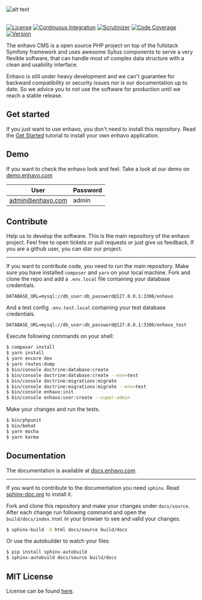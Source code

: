 ![alt text](assets/enhavo/images/enhavo.svg "enhavo")
<br/>
<br/>

[![License](https://img.shields.io/packagist/l/enhavo/enhavo.svg)](https://packagist.org/packages/enhavo/enhavo)
[![Continuous Integration](https://github.com/enhavo/enhavo/actions/workflows/ci.yml/badge.svg?branch=master)](https://github.com/enhavo/enhavo/actions/workflows/ci.yml)
[![Scrutinizer](https://scrutinizer-ci.com/g/enhavo/enhavo/badges/quality-score.png?b=master)](https://scrutinizer-ci.com/g/enhavo/enhavo)
[![Code Coverage](https://scrutinizer-ci.com/g/enhavo/enhavo/badges/coverage.png?b=master)](https://scrutinizer-ci.com/g/enhavo/enhavo/?branch=master)
[![Version](https://img.shields.io/packagist/v/enhavo/enhavo.svg)](https://packagist.org/packages/enhavo/enhavo)

The enhavo CMS is a open source PHP project on top of the fullstack Symfony framework and uses awesome Sylius components
to serve a very flexible software, that can handle most of complex data structure with a clean and usability interface.

Enhavo is still under heavy development and we can't guarantee for backward compatibility or security issues nor is our documentation up to date. 
So we advice you to not use the software for production until we reach a stable release. 

Get started
-----------

If you just want to use enhavo, you don't need to install this repository. 
Read the [Get Started](https://docs.enhavo.com/get-started/index.html) tutorial to install your own enhavo application.

Demo
----

If you want to check the enhavo look and feel. Take a look at our demo on [demo.enhavo.com](http://demo.enhavo.com/admin/login)

| User            | Password      |
|-----------------|---------------|
| admin@enhavo.com|  admin        |

Contribute
----------

Help us to develop the software. This is the main repository of the enhavo project. 
Feel free to open tickets or pull requests or just give us feedback.
If you are a github user, you can star our project.

----------------------

If you want to contribute code, you need to run the main repository. Make sure you have installed `composer` and `yarn` on 
your local machine. Fork and clone the repo and add a ``.env.local`` file containing your database credentials.

```
DATABASE_URL=mysql://db_user:db_password@127.0.0.1:3306/enhavo
```

And a test config ``.env.test.local`` containing your test database credentials.

```
DATABASE_URL=mysql://db_user:db_password@127.0.0.1:3306/enhavo_test
```

Execute following commands on your shell:

```bash
$ composer install
$ yarn install
$ yarn encore dev
$ yarn routes:dump
$ bin/console doctrine:database:create
$ bin/console doctrine:database:create --env=test
$ bin/console doctrine:migrations:migrate
$ bin/console doctrine:migrations:migrate --env=test
$ bin/console enhavo:init
$ bin/console enhavo:user:create --super-admin
```

Make your changes and run the tests.

```bash
$ bin/phpunit
$ bin/behat
$ yarn mocha
$ yarn karma
```

Documentation
-------------

The documentation is available at [docs.enhavo.com](http://docs.enhavo.com). 

----------------------

If you want to contribute to the documentation you need `sphinx`. 
Read [sphinx-doc.org](https://www.sphinx-doc.org/en/master/usage/installation.html) to install it.

Fork and clone this repository and make your changes under `docs/source`. After each change run following command
and open the `build/docs/index.html` in your browser to see and valid your changes.

```bash
$ sphinx-build -b html docs/source build/docs
```

Or use the autobuilder to watch your files

```bash
$ pip install sphinx-autobuild
$ sphinx-autobuild docs/source build/docs
```

MIT License
-----------

License can be found [here](https://github.com/enhavo/enhavo/blob/master/LICENSE).
